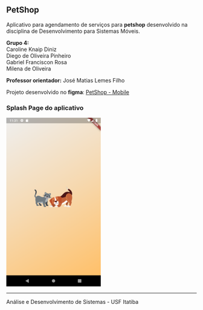 ## **PetShop**

Aplicativo para agendamento de serviços para **petshop** desenvolvido na disciplina de Desenvolvimento para Sistemas Móveis.

**Grupo 4:** <br>
         Caroline Knaip Diniz <br>
         Diego de Oliveira Pinheiro <br>
         Gabriel Franciscon Rosa <br>
         Milena de Oliveira 

**Professor orientador:** José Matias Lemes Filho

Projeto desenvolvido no **figma**: [PetShop - Mobile](https://www.figma.com/file/CDfhEDngnpQmsR6SYw2ztT/Mobile-PetShop?node-id=0%3A1)


### **Splash Page do aplicativo**
<img src="./Screenshots/splash.png" alt="Splash" width="250" />

___
Análise e Desenvolvimento de Sistemas - USF Itatiba 

